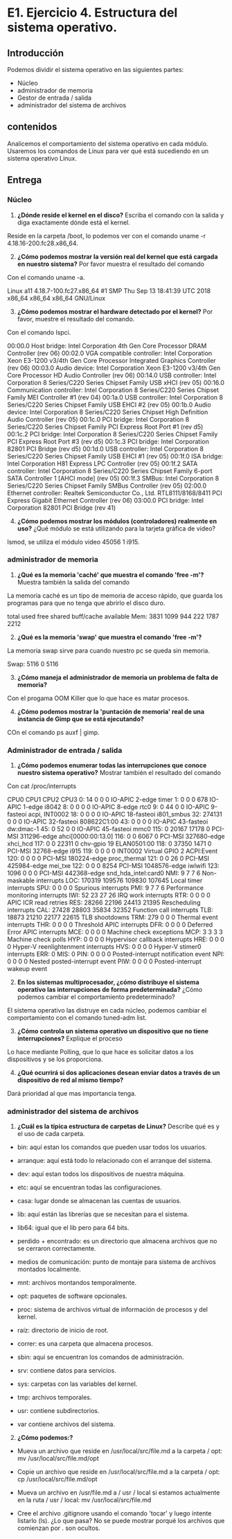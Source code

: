 # E1. Ejercicio 4. Estructura del sistema operativo.

## Introducción

Podemos dividir el sistema operativo en las siguientes partes:
- Núcleo
- administrador de memoria
- Gestor de entrada / salida
- administrador del sistema de archivos

## contenidos

Analicemos el comportamiento del sistema operativo en cada módulo. Usaremos los comandos de Linux para ver qué está sucediendo en un sistema operativo Linux.

## Entrega

### Núcleo

1. **¿Dónde reside el kernel en el disco?** Escriba el comando con la salida y diga exactamente dónde está el kernel.


Reside en la carpeta /boot, lo podemos ver con el comando uname -r 4.18.16-200.fc28.x86_64.


2. **¿Cómo podemos mostrar la versión real del kernel que está cargada en nuestro sistema?** Por favor muestra el resultado del comando


Con el comando uname -a.


Linux a11 4.18.7-100.fc27.x86_64 #1 SMP Thu Sep 13 18:41:39 UTC 2018 x86_64 x86_64 x86_64 GNU/Linux


3. **¿Cómo podemos mostrar el hardware detectado por el kernel?** Por favor, muestre el resultado del comando.


Con el comando lspci.


00:00.0 Host bridge: Intel Corporation 4th Gen Core Processor DRAM Controller (rev 06)
00:02.0 VGA compatible controller: Intel Corporation Xeon E3-1200 v3/4th Gen Core Processor Integrated Graphics Controller (rev 06)
00:03.0 Audio device: Intel Corporation Xeon E3-1200 v3/4th Gen Core Processor HD Audio Controller (rev 06)
00:14.0 USB controller: Intel Corporation 8 Series/C220 Series Chipset Family USB xHCI (rev 05)
00:16.0 Communication controller: Intel Corporation 8 Series/C220 Series Chipset Family MEI Controller #1 (rev 04)
00:1a.0 USB controller: Intel Corporation 8 Series/C220 Series Chipset Family USB EHCI #2 (rev 05)
00:1b.0 Audio device: Intel Corporation 8 Series/C220 Series Chipset High Definition Audio Controller (rev 05)
00:1c.0 PCI bridge: Intel Corporation 8 Series/C220 Series Chipset Family PCI Express Root Port #1 (rev d5)
00:1c.2 PCI bridge: Intel Corporation 8 Series/C220 Series Chipset Family PCI Express Root Port #3 (rev d5)
00:1c.3 PCI bridge: Intel Corporation 82801 PCI Bridge (rev d5)
00:1d.0 USB controller: Intel Corporation 8 Series/C220 Series Chipset Family USB EHCI #1 (rev 05)
00:1f.0 ISA bridge: Intel Corporation H81 Express LPC Controller (rev 05)
00:1f.2 SATA controller: Intel Corporation 8 Series/C220 Series Chipset Family 6-port SATA Controller 1 [AHCI mode] (rev 05)
00:1f.3 SMBus: Intel Corporation 8 Series/C220 Series Chipset Family SMBus Controller (rev 05)
02:00.0 Ethernet controller: Realtek Semiconductor Co., Ltd. RTL8111/8168/8411 PCI Express Gigabit Ethernet Controller (rev 06)
03:00.0 PCI bridge: Intel Corporation 82801 PCI Bridge (rev 41)


4. **¿Cómo podemos mostrar los módulos (controladores) realmente en uso?** ¿Qué módulo se está utilizando para la tarjeta gráfica de video?


lsmod, se utiliza el módulo video 45056  1 i915.


### administrador de memoria

1. **¿Qué es la memoria 'caché' que muestra el comando 'free -m'?** Muestra también la salida del comando


La memoria caché es un tipo de memoria de acceso rápido, que guarda los programas para que no tenga que abrirlo el disco duro.



total     used        free      shared  buff/cache   available
Mem:            3831        1099         944         222        1787        2212



2. **¿Qué es la memoria 'swap' que muestra el comando 'free -m'?**


La memoria swap sirve para cuando nuestro pc se queda sin memoria.


Swap:          5116           0        5116

3. **¿Cómo maneja el administrador de memoria un problema de falta de memoria?**


Con el progama OOM Killer que lo que hace es matar procesos.


4. **¿Cómo podemos mostrar la 'puntación de memoria' real de una instancia de Gimp que se está ejecutando?**


COn el comando ps auxf | gimp.


### Administrador de entrada / salida

1. **¿Cómo podemos enumerar todas las interrupciones que conoce nuestro sistema operativo?** Mostrar también el resultado del comando


Con cat /proc/interrupts


   CPU0       CPU1       CPU2       CPU3
   0:         14          0          0          0   IO-APIC    2-edge      timer
   1:          0          0          0        678   IO-APIC    1-edge      i8042
   8:          0          0          0          0   IO-APIC    8-edge      rtc0
   9:          0         44          0          0   IO-APIC    9-fasteoi   acpi, INT0002
  18:          0          0          0          0   IO-APIC   18-fasteoi   i801_smbus
  32:     274131          0          0          0   IO-APIC   32-fasteoi   808622C1:00
  43:          0          0          0          0   IO-APIC   43-fasteoi   dw:dmac-1
  45:          0         52          0          0   IO-APIC   45-fasteoi   mmc0
 115:          0      20167      17178          0   PCI-MSI 311296-edge      ahci[0000:00:13.0]
 116:          0          0       6067          0   PCI-MSI 327680-edge      xhci_hcd
 117:          0          0      22311          0  chv-gpio   19  ELAN0501:00
 118:          0      37350       1471          0   PCI-MSI 32768-edge      i915
 119:          0          0          0          0  INT0002 Virtual GPIO    2  ACPI:Event
 120:          0          0          0          0   PCI-MSI 180224-edge      proc_thermal
 121:          0          0         26          0   PCI-MSI 425984-edge      mei_txe
 122:          0          0          0       8254   PCI-MSI 1048576-edge      iwlwifi
 123:       1096          0          0          0   PCI-MSI 442368-edge      snd_hda_intel:card0
 NMI:          9          7          7          6   Non-maskable interrupts
 LOC:     170319     109576     109830     107645   Local timer interrupts
 SPU:          0          0          0          0   Spurious interrupts
 PMI:          9          7          7          6   Performance monitoring interrupts
 IWI:         52         23         27         26   IRQ work interrupts
 RTR:          0          0          0          0   APIC ICR read retries
 RES:      28266      22196      24413      21395   Rescheduling interrupts
 CAL:      27428      28803      35834      32352   Function call interrupts
 TLB:      18873      21210      22177      22615   TLB shootdowns
 TRM:        279          0          0          0   Thermal event interrupts
 THR:          0          0          0          0   Threshold APIC interrupts
 DFR:          0          0          0          0   Deferred Error APIC interrupts
 MCE:          0          0          0          0   Machine check exceptions
 MCP:          3          3          3          3   Machine check polls
 HYP:          0          0          0          0   Hypervisor callback interrupts
 HRE:          0          0          0          0   Hyper-V reenlightenment interrupts
 HVS:          0          0          0          0   Hyper-V stimer0 interrupts
 ERR:          0
 MIS:          0
 PIN:          0          0          0          0   Posted-interrupt notification event
 NPI:          0          0          0          0   Nested posted-interrupt event
 PIW:          0          0          0          0   Posted-interrupt wakeup event
 


2. **En los sistemas multiprocesador, ¿cómo distribuye el sistema operativo las interrupciones de forma predeterminada?** ¿Cómo podemos cambiar el comportamiento predeterminado?


El sistema operativo las distruye en cada núcleo, podemos cambiar el comportamiento con el comando tuned-adm list.


3. **¿Cómo controla un sistema operativo un dispositivo que no tiene interrupciones?** Explique el proceso


Lo hace mediante Polling, que lo que hace es solicitar datos a los dispositivos y se los proporciona.


4. **¿Qué ocurrirá si dos aplicaciones desean enviar datos a través de un dispositivo de red al mismo tiempo?**


Dará prioridad al que mas importancia tenga.


### administrador del sistema de archivos


1. **¿Cuál es la típica estructura de carpetas de Linux?** Describe qué es y el uso de cada carpeta.

- bin: aquí estan los comandos que pueden usar todos los usuarios.

- arranque: aquí está todo lo relacionado con el arranque del sistema.

- dev: aquí estan todos los dispositivos de nuestra máquina.

- etc: aquí se encuentran todas las configuraciones.

- casa: lugar donde se almacenan las cuentas de usuarios.

- lib: aquí están las librerías que se necesitan para el sistema.

- lib64: igual que el lib pero para 64 bits.

- perdido + encontrado: es un directorio que almacena archivos que no se cerraron correctamente.

- medios de comunicación: punto de montaje para sistema de archivos montados localmente.

- mnt: archivos montandos temporalmente.

- opt: paquetes de software opcionales.

- proc: sistema de archivos virtual de información de procesos y del kernel.

- raíz: directorio de inicio de root.

- correr: es una carpeta que almacena procesos. 

- sbin: aquí se encuentran los comandos de administración.

- srv: contiene datos para servicios.

- sys: carpetas con las variables del kernel.

- tmp: archivos temporales.

- usr: contiene subdirectorios.

- var contiene archivos del sistema.


2. **¿Cómo podemos:?**
- Mueva un archivo que reside en /usr/local/src/file.md a la carpeta / opt: mv /usr/local/src/file.md/opt


- Copie un archivo que reside en /usr/local/src/file.md a la carpeta / opt: cp /usr/local/src/file.md/opt


- Mueva un archivo en /usr/file.md a / usr / local si estamos actualmente en la ruta / usr / local: mv /usr/local/src/file.md


- Cree el archivo .gitignore usando el comando 'tocar' y luego intente listarlo (ls). ¿Lo que pasa? No se puede mostrar porqué los archivos que comienzan por . son ocultos.
